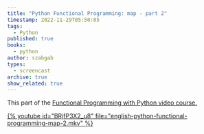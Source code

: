 ```yaml
---
title: "Python Functional Programming: map - part 2"
timestamp: 2022-11-29T05:50:05
tags:
  - Python
published: true
books:
  - python
author: szabgab
types:
  - screencast
archive: true
show_related: true
---
```



This part of the <a href="https://courses.code-maven.com/p/functional-programming-in-python">Functional Programming with Python</b> video course.


{% youtube id="BRjfP3X2_u8" file="english-python-functional-programming-map-2.mkv" %}
